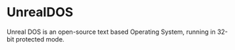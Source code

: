 # UnrealDOS
Unreal DOS is an open-source text based Operating System, running in 32-bit protected mode.
